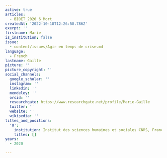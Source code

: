 ```yaml
---
active: true
articles:
  - BIOET_2020_6_Mort
createdAt: '2022-10-18T12:26:58.786Z'
exerpt: ''
firstname: Marie
is_institution: false
issue:
  - content/issues/Agir en temps de crise.md
language:
  - French
lastname: Gaille
picture: ''
picture_copyright: ''
social_channels:
  google_scholar: ''
  instagram: ''
  linkedin: ''
  mendeley: ''
  orcid: ''
  researchgate: https://www.researchgate.net/profile/Marie-Gaille
  twitter: ''
  website: ''
  wikipedia: ''
titles_and_positions:
  '0':
    institution: Institut des sciences humaines et sociales CNRS, France
    titles: []
years:
  - 2020

---
```

